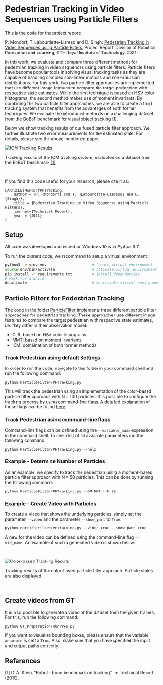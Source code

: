 # Pedestrian Tracking in Video Sequences using Particle Filters

This is the code for the project report: 

P. Mondorf, T. Labourdette-Liaresq and D. Singh: [Pedestrian Tracking in Video Sequences using Particle Filters](EL2320_ProjectReport_PhilippMondorf.pdf), Project Report, Division of Robotics, Perception and Learning, KTH Royal Institute of Technology, 2021. 

In this work, we evaluate and compare three different methods for pedestrian tracking in video sequences
using particle filters. Particle filters have become popular tools in solving visual tracking tasks as they are capable of handling complex non-linear motions and non-Gaussian distributions. For this work, two particle filter
approaches are implemented that use different image features to compare the target pedestrian with respective state estimates. While the first technique is based on HSV color histograms, the
second method makes use of moment invariants. By combining the two particle filter approaches, we are able to create a third
tracking system that benefits from the advantages of both former techniques. We evaluate the introduced methods on a challenging dataset from the BoBoT benchmark for visual object tracking [[1]](#1).


Below we show tracking results of our fused particle filter approach. We further illustrate two error measurements for the estimated state. For details, please see the above mentioned paper.
<br />

![ICM Tracking Results](<ReadMeFiles/GIFs/ParticleFilter_ICM_model.gif>)

Tracking results of the ICM tracking system, evaluated on a dataset from the BoBoT benchmark [[1]](#1)

<br />

If you find this code useful for your research, please cite it as: 

```
@ARTICLE{MondorfPFTracking,
    author = {P. {Mondorf} and T. {Labourdette-Liaresq} and D. {Singh}},
    title = {Pedestrian Tracking in Video Sequences using Particle Filters},
    journal={Technical Report},
    year = {2021}
}
```

## Setup
All code was developed and tested on Windows 10 with Python 3.7.

To run the current code, we recommend to setup a virtual environment: 

```bash
python3 -m venv env                     # Create virtual environment
source env/bin/activate                 # Activate virtual environment
pip install -r requirements.txt         # Install dependencies
# Work for a while
deactivate                              # Deactivate virtual environment
```

## Particle Filters for Pedestrian Tracking

The code in the folder [ParticleFilter](ParticleFilter) implements three different particle filter approaches for pedestrian tracking.
These approaches use different image features to compare the target pedestrian with respective state estimates, i.e. they differ in their observation model: 

- CLR: based on HSV color histograms
- MMT: based on moment invariants
- ICM: combination of both former methods

### Track Pedestrian using default Settings

In order to run the code, navigate to this folder in your command shell and run the following command:

```
python ParticleFilter/PFTracking.py
```

This will track the pedestrian using an implementation of the color-based particle filter approach with N = 100 particles. 
It is possible to configure the tracking process by using command-line flags. A detailed explanation of these flags can be found [here](ReadMeFiles/ARGUMENTS.md).


### Track Pedestrian using command-line flags

Command-line flags can be defined using the `--variable_name` expression in the command shell. To see a list of all available parameters run the following command: 

```
python ParticleFilter/PFTracking.py --help
```

### Example - Determine Number of Particles

As an example, we specify to track the pedestrian using a moment-based particle filter approach with N = 50 particles. 
This can be done by running the following command: 

```
python ParticleFilter/PFTracking.py --OM MMT --N 50
```

### Example - Create Video with Particles

To create a video that shows the underlying particles, simply set the parameter `--video` and the parameter 
`--show_part` to `True`: 

```
python ParticleFilter/PFTracking.py --video True --show_part True
```

A new for the video can be defined using the command-line flag `--vid_name`. An example of such a generated video is shown below: 

<br />

![Color-based Tracking Results](<ReadMeFiles/GIFs/ParticleFilter_CLR_particles.gif>)

Tracking results of the color-based particle filter approach. Particle states are also displayed.

<br />

## Create videos from GT 

It is also possible to generate a video of the dataset from the given frames. For this, run the following command:

```
python GT_Preparation/RunPrep.py
```
 
If you want to visualize bounding boxes, please ensure that the variable `annotate` is set to `True`. Also, make sure that you have specified the input and output paths correctly.

## References
<a id="1">[1]</a>  D. A. Klein. “Bobot - bonn benchmark on tracking”. In: Technical Report (2010). 